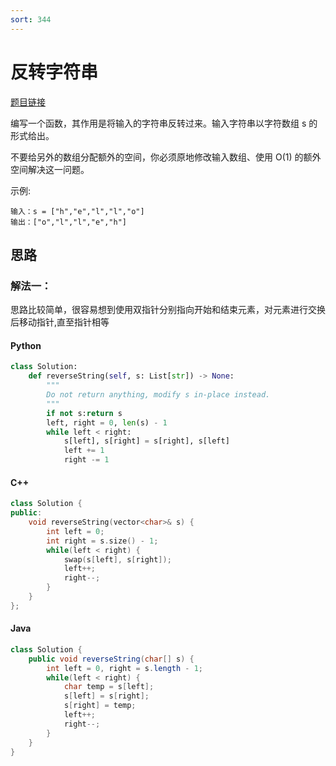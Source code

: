 ```yaml
---
sort: 344
---
```

# 反转字符串

[题目链接](https://leetcode-cn.com/problems/reverse-string/)

编写一个函数，其作用是将输入的字符串反转过来。输入字符串以字符数组 s 的形式给出。

不要给另外的数组分配额外的空间，你必须原地修改输入数组、使用 O(1) 的额外空间解决这一问题。

示例:
```
输入：s = ["h","e","l","l","o"]
输出：["o","l","l","e","h"]
```

## 思路

### 解法一：
思路比较简单，很容易想到使用双指针分别指向开始和结束元素，对元素进行交换后移动指针,直至指针相等

#### Python

```python
class Solution:
    def reverseString(self, s: List[str]) -> None:
        """
        Do not return anything, modify s in-place instead.
        """
        if not s:return s
        left, right = 0, len(s) - 1
        while left < right:
            s[left], s[right] = s[right], s[left]
            left += 1
            right -= 1
```
#### C++

```c++
class Solution {
public:
	void reverseString(vector<char>& s) {
		int left = 0;
		int right = s.size() - 1;
		while(left < right) {
			swap(s[left], s[right]);
			left++;
			right--;
		}
	}
};
```
#### Java
```java
class Solution {
    public void reverseString(char[] s) {
        int left = 0, right = s.length - 1;
        while(left < right) {
            char temp = s[left];
            s[left] = s[right];
            s[right] = temp;
            left++;
            right--;
        }
    }
}

```